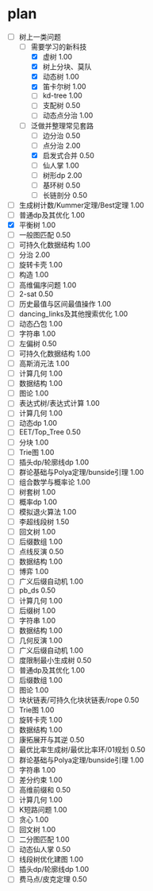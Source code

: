 # plan

- [ ] 树上一类问题
  - [ ] 需要学习的新科技
    - [x] 虚树 1.00
    - [x] 树上分块、莫队
    - [x] 动态树 1.00
    - [x] 笛卡尔树 1.00
    - [ ] kd-tree 1.00
    - [ ] 支配树 0.50
    - [ ] 动态点分治 1.00 
  - [ ] 泛做并整理常见套路
    - [ ] 边分治 0.50
    - [ ] 点分治 2.00
    - [x] 启发式合并 0.50
    - [ ] 仙人掌 1.00
    - [ ] 树形dp 2.00
    - [ ] 基环树 0.50
    - [ ] 长链剖分 0.50
- [ ] 生成树计数/Kummer定理/Best定理 1.00
- [ ] 普通dp及其优化 1.00
- [x] 平衡树 1.00
- [ ] 一般图匹配 0.50
- [ ] 可持久化数据结构 1.00
- [ ] 分治 2.00
- [ ] 旋转卡壳 1.00
- [ ] 构造 1.00
- [ ] 高维偏序问题 1.00
- [ ] 2-sat 0.50
- [ ] 历史最值与区间最值操作 1.00
- [ ] dancing_links及其他搜索优化 1.00
- [ ] 动态凸包 1.00
- [ ] 字符串 1.00
- [ ] 左偏树 0.50
- [ ] 可持久化数据结构 1.00
- [ ] 高斯消元法 1.00
- [ ] 计算几何 1.00
- [ ] 数据结构 1.00
- [ ] 图论 1.00
- [ ] 表达式树/表达式计算 1.00
- [ ] 计算几何 1.00
- [ ] 动态dp 1.00
- [ ] EET/Top_Tree 0.50
- [ ] 分块 1.00
- [ ] Trie图 1.00
- [ ] 插头dp/轮廓线dp 1.00
- [ ] 群论基础与Polya定理/bunside引理 1.00
- [ ] 组合数学与概率论 1.00
- [ ] 树套树 1.00
- [ ] 概率dp 1.00
- [ ] 模拟退火算法 1.00
- [ ] 李超线段树 1.50
- [ ] 回文树 1.00
- [ ] 后缀数组 1.00
- [ ] 点线反演 0.50
- [ ] 数据结构 1.00
- [ ] 博弈 1.00
- [ ] 广义后缀自动机 1.00
- [ ] pb_ds 0.50
- [ ] 计算几何 1.00
- [ ] 后缀树 1.00
- [ ] 字符串 1.00
- [ ] 数据结构 1.00
- [ ] 几何反演 1.00
- [ ] 广义后缀自动机 1.00
- [ ] 度限制最小生成树 0.50
- [ ] 普通dp及其优化 1.00
- [ ] 后缀数组 1.00
- [ ] 图论 1.00
- [ ] 块状链表/可持久化块状链表/rope 0.50
- [ ] Trie图 1.00
- [ ] 旋转卡壳 1.00
- [ ] 数据结构 1.00
- [ ] 康拓展开与其逆 0.50
- [ ] 最优比率生成树/最优比率环/01规划 0.50
- [ ] 群论基础与Polya定理/bunside引理 1.00
- [ ] 字符串 1.00
- [ ] 差分约束 1.00
- [ ] 高维前缀和 0.50
- [ ] 计算几何 1.00
- [ ] K短路问题 1.00
- [ ] 贪心 1.00
- [ ] 回文树 1.00
- [ ] 二分图匹配 1.00
- [ ] 动态仙人掌 0.50
- [ ] 线段树优化建图 1.00
- [ ] 插头dp/轮廓线dp 1.00
- [ ] 费马点/皮克定理 0.50